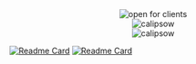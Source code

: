 
<div align="center">
  <img
    src="https://img.shields.io/website?url=https%3A%2F%2Fwww.callipson.com%2F123&up_message=currently%20open&down_message=currently%20not&style=flat&logo=github&logoSize=24&label=Open%20for%20new%20client%20projects%3A"
    alt="open for clients"
  />
  <br >
  <img
    src="https://github-readme-streak-stats.herokuapp.com?user=calipsow"
    alt="calipsow"
  />
  <br >
    <img
    src="https://github-readme-stats.vercel.app/api?hide_title=true&username=calipsow&show_icons=true&rank_icon=github&number_format=short&hide=prs,issues&hide_progress=true"
    alt="calipsow"
  />
</div>

[![Readme Card](https://github-readme-stats.vercel.app/api/pin/?username=calipsow&repo=powershell-one-o-one)](https://github.com/calipsow/powershell-one-o-one)
[![Readme Card](https://github-readme-stats.vercel.app/api/pin/?username=calipsow&repo=react-native-starter-kit)](https://github.com/calipsow/react-native-starter-kit)

